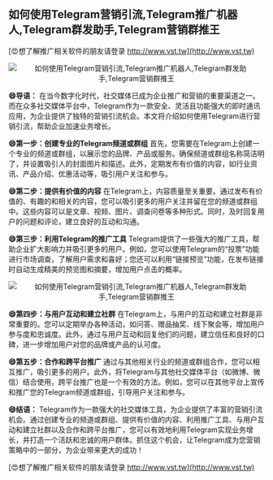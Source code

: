 ## **如何使用Telegram营销引流,Telegram推广机器人,Telegram群发助手,Telegram营销群推王**

[😍想了解推广相关软件的朋友请登录 http://www.vst.tw](http://www.vst.tw)

 <center><img src="https://vst.tw/MP4/tuiguang/png/8.png" alt="如何使用Telegram营销引流,Telegram推广机器人,Telegram群发助手,Telegram营销群推王"></center>

**😄导语：**
在当今数字化时代，社交媒体已成为企业推广和营销的重要渠道之一。而在众多社交媒体平台中，Telegram作为一款安全、灵活且功能强大的即时通讯应用，为企业提供了独特的营销引流机会。本文将介绍如何使用Telegram进行营销引流，帮助企业加速业务增长。

**😄第一步：创建专业的Telegram频道或群组**
首先，您需要在Telegram上创建一个专业的频道或群组，以展示您的品牌、产品或服务。确保频道或群组名称简洁明了，并设置吸引人的封面图片和描述。此外，定期发布有价值的内容，如行业资讯、产品介绍、优惠活动等，吸引用户关注和参与。

**😄第二步：提供有价值的内容**
在Telegram上，内容质量至关重要。通过发布有价值的、有趣的和相关的内容，您可以吸引更多的用户关注并留在您的频道或群组中。这些内容可以是文章、视频、图片、调查问卷等多种形式。同时，及时回复用户的问题和评论，建立良好的互动和沟通。

**😄第三步：利用Telegram的推广工具**
Telegram提供了一些强大的推广工具，帮助企业扩大影响力并吸引更多的用户。例如，您可以使用Telegram的“投票”功能进行市场调查，了解用户需求和喜好；您还可以利用“链接预览”功能，在发布链接时自动生成精美的预览图和摘要，增加用户点击的概率。

 <center><img src="https://vst.tw/MP4/tuiguang/png/5.png" alt="如何使用Telegram营销引流,Telegram推广机器人,Telegram群发助手,Telegram营销群推王"></center>

**😄第四步：与用户互动和建立社群**
在Telegram上，与用户的互动和建立社群是非常重要的。您可以定期举办各种活动，如问答、赠品抽奖、线下聚会等，增加用户参与度和忠诚度。此外，通过与用户互动和回复他们的问题，建立信任和良好的口碑，进一步增加用户对您的品牌或产品的认可度。

**😄第五步：合作和跨平台推广**
通过与其他相关行业的频道或群组合作，您可以相互推广，吸引更多的用户。此外，将Telegram与其他社交媒体平台（如微博、微信）结合使用，跨平台推广也是一个有效的方法。例如，您可以在其他平台上宣传和推广您的Telegram频道或群组，引导用户关注和参与。

**😄结语：**
Telegram作为一款强大的社交媒体工具，为企业提供了丰富的营销引流机会。通过创建专业的频道或群组、提供有价值的内容、利用推广工具、与用户互动和建立社群以及合作和跨平台推广，您可以有效地利用Telegram实现业务增长，并打造一个活跃和忠诚的用户群体。抓住这个机会，让Telegram成为您营销策略中的一部分，为企业带来更大的成功！

[😍想了解推广相关软件的朋友请登录 http://www.vst.tw](http://www.vst.tw)



